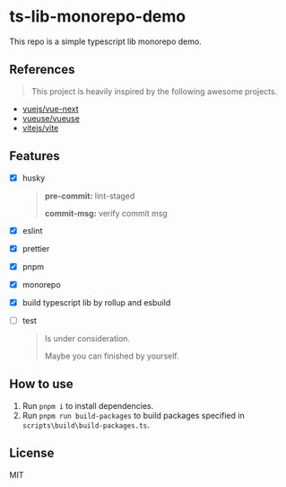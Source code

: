 # ts-lib-monorepo-demo

This repo is a simple typescript lib monorepo demo.

## References

> This project is heavily inspired by the following awesome projects.

- [vuejs/vue-next](https://github.com/vuejs/vue-next)
- [vueuse/vueuse](https://github.com/vueuse/vueuse)
- [vitejs/vite](https://github.com/vitejs/vite)

## Features

- [x] husky

  > **pre-commit:** lint-staged
  >
  > **commit-msg:** verify commit msg

- [x] eslint

- [x] prettier

- [x] pnpm

- [x] monorepo

- [x] build typescript lib by rollup and esbuild

- [ ] test

  > Is under consideration.
  >
  > Maybe you can finished by yourself.

## How to use

1. Run `pnpm i` to install dependencies.
2. Run `pnpm run build-packages` to build packages specified in `scripts\build\build-packages.ts`.

## License

MIT
